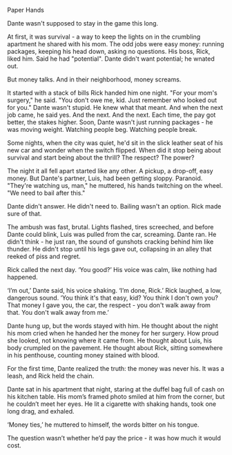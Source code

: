 Paper Hands



Dante wasn't supposed to stay in the game this long.

At first, it was survival - a way to keep the lights on in the crumbling apartment he shared
with his mom. The odd jobs were easy money: running packages, keeping his head down, asking no questions. His boss, Rick, liked him. Said he had
"potential". Dante didn't want potential; he wnated out.

But money talks. And in their neighborhood, money screams.



It started with a stack of bills Rick handed him one night. "For your mom's surgery," he said. "You don't owe me, kid. Just remember who looked out
for you." Dante wasn't stupid. He knew what that meant. And when the next job came, he said yes. And the next. And the next. Each time, the pay got
better, the stakes higher. Soon, Dante wasn't just running packages - he was moving weight. Watching people beg. Watching people break.

Some nights, when the city was quiet, he'd sit in the slick leather seat of his new car and wonder when the switch flipped. When did it stop being about survival and start being about the thrill? The respect? The power?




The night it all fell apart started like any other. A pickup, a drop-off, easy money. But Dante's partner, Luis, had been getting sloppy. Paranoid.
"They're watching us, man," he muttered, his hands twitching on the wheel. "We need to bail after this."

Dante didn't answer. He didn't need to. Bailing wasn't an option. Rick made sure of that.

The ambush was fast, brutal. Lights flashed, tires screeched, and before Dante could blink, Luis was pulled from the car, screaming. Dante ran. He didn't think - he just ran, the sound of gunshots cracking behind him like thunder. He didn't stop until his legs gave out, collapsing in an alley that reeked of piss and regret.



Rick called the next day. ‘You good?’ His voice was calm, like nothing had happened.

‘I’m out,’ Dante said, his voice shaking. ‘I’m done, Rick.’ Rick laughed, a low, dangerous sound. ‘You think it's that easy, kid? You think I don't own you? That money I gave you, the car, the respect - you don't walk away from that. You don't walk away from me.’

Dante hung up, but the words stayed with him. He thought about the night his mom cried when he handed her the money for her surgery. How proud she looked, not knowing where it came from. He thought about Luis, his body crumpled on the pavement. He thought about Rick, sitting somewhere in his penthouse, counting money stained with blood.

For the first time, Dante realized the truth: the money was never his. It was a leash, and Rick held the chain.



Dante sat in his apartment that night, staring at the duffel bag full of cash on his kitchen table. His mom’s framed photo smiled at him from the corner,
but he couldn’t meet her eyes. He lit a cigarette with shaking hands, took one long drag, and exhaled.

‘Money ties,’ he muttered to himself, the words bitter on his tongue.

The question wasn’t whether he’d pay the price - it was how much it would cost.